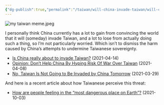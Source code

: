 ```yaml
---
{"dg-publish":true,"permalink":"/taiwan/will-china-invade-taiwan/will-china-invade-taiwan/","updated":"2024-03-14T11:04:26.507+08:00"}
---
```


![my taiwan meme.jpeg](/img/user/Taiwan/Will%20China%20Invade%20Taiwan/_media/my%20taiwan%20meme.jpeg)

I personally think China currently has a lot to gain from convincing the world that it will (someday) invade Taiwan, and a lot to lose from actually doing such a thing, so I’m not particularly worried. Which isn’t to dismiss the harm caused by China’s attempts to undermine Taiwanese sovereignty.

- [Is China really about to invade Taiwan?](https://www.aljazeera.com/news/2021/4/14/is-there-really-a-risk-that-china-will-go-to-war-with-taiwan) (2021-04-14)
- [Opinion: Don’t Help China By Hyping Risk Of War Over Taiwan](https://www.npr.org/2021/04/08/984524521/opinion-dont-help-china-by-hyping-risk-of-war-over-taiwan) (2021-04-08)
- [No, Taiwan Is Not Going to Be Invaded by China Tomorrow](https://newbloommag.net/2021/03/29/china-invasion-possibility/) (2021-03-29)

  

And here is a recent article about how Taiwanese perceive this threat:

- [How are people feeling in the “most dangerous place on Earth”?](https://www.brookings.edu/blog/order-from-chaos/2021/10/13/how-are-people-feeling-in-the-most-dangerous-place-on-earth/) (2021-10-03)